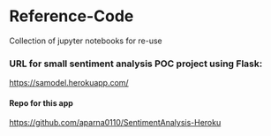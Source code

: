 # Reference-Code
Collection of jupyter notebooks for re-use

### URL for small sentiment analysis POC project using Flask:

https://samodel.herokuapp.com/

#### Repo for this app

https://github.com/aparna0110/SentimentAnalysis-Heroku
